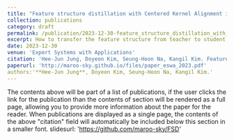 ```yaml
---
title: "Feature structure distillation with Centered Kernel Alignment in BERT transferring"
collection: publications
category: draft
permalink: /publication/2023-12-30-feature_structure_distillation_with_centered_kernel_alignment_in_bert_transferring
excerpt: How to transfer the feature structure from teacher to student model?
date: 2023-12-30
venue: 'Expert Systems with Applications'
citation: 'Hee-Jun Jung, Doyeon Kim, Seung-Hoon Na, Kangil Kim. Feature structure distillation with Centered Kernel Alignment in BERT transferring. Expert Systems With Applications 2023.'
paperurl: 'http://maroo-sky.github.io/files/paper_eswa_2023.pdf'
authors:'**Hee-Jun Jung**, Doyeon Kim, Seung-Hoon Na, Kangil Kim.'
---
```


The contents above will be part of a list of publications, if the user clicks the link for the publication than the contents of section will be rendered as a full page, allowing you to provide more information about the paper for the reader. When publications are displayed as a single page, the contents of the above "citation" field will automatically be included below this section in a smaller font.
slidesurl: 'https://github.com/maroo-sky/FSD'